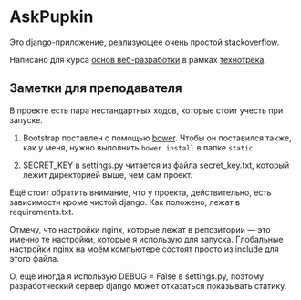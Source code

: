 AskPupkin
=========

Это django-приложение, реализующее очень простой stackoverflow.

Написано для курса [основ веб-разработки](https://track.mail.ru/curriculum/program/discipline/2/) в рамках [технотрека](track.mail.ru).


Заметки для преподавателя
-------------------------

В проекте есть пара нестандартных ходов, которые стоит учесть при запуске.

1. Bootstrap поставлен с помощью [bower](http://bower.io/). Чтобы он поставился также, как у меня, нужно выполнить `bower install` в папке `static`.

2. SECRET_KEY в settings.py читается из файла secret_key.txt, который лежит директорией выше, чем сам проект.

Ещё стоит обратить внимание, что у проекта, действительно, есть зависимости кроме чистой django. Как положено, лежат в requirements.txt.

Отмечу, что настройки nginx, которые лежат в репозитории — это именно те настройки, которые я использую для запуска. Глобальные настройки nginx на моём компьютере состоят просто из include для этого файла.

О, ещё иногда я использую DEBUG = False в settings.py, поэтому разработческий сервер django может отказаться показывать статику.